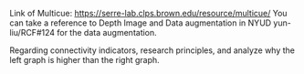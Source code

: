 Link of Multicue: https://serre-lab.clps.brown.edu/resource/multicue/
You can take a reference to Depth Image and Data augmentation in NYUD yun-liu/RCF#124 for the data augmentation.

Regarding connectivity indicators, research principles, and analyze why the left graph is higher than the right graph.
